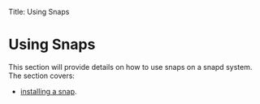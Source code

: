 Title: Using Snaps
# Using Snaps

This section will provide details on how to use snaps on a snapd system. The section covers:

- [installing a snap](installing_snaps.md).
